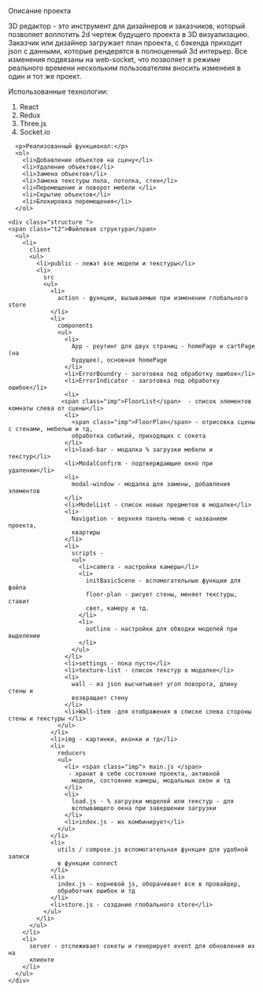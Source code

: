 <!DOCTYPE html>
<html lang="en">
  <head>
    <meta charset="UTF-8" />
    <meta http-equiv="X-UA-Compatible" content="IE=edge" />
    <meta name="viewport" content="width=device-width, initial-scale=1.0" />
    <link rel="stylesheet" type="text/css" href="./readme.css">
  </head>
  <body>
    <div class="center">Описание проекта</div>
       <p>
        3D редактор - это инструмент для дизайнеров и заказчиков,
        который позволяет воплотить 2d чертеж будущего проекта в 3D
        визуализацию. Заказчик или дизайнер загружает план проекта,
        с бэкенда приходит json с данными, которые рендерятся в
        полноценный 3d интерьер. Все изменения подвязаны на web-socket, что позволяет в режиме реального времени нескольким пользователям вносить изменеия в один и тот же проект.
      </p>
      <p>Использованные технологии:</p>
      <ol>
        <li>React</li>
        <li>Redux</li>
        <li>Three.js</li>
        <li>Socket.io</li>
      </ol>
    
      <p>Реализованный функционал:</p>
      <ol>
        <li>Добавление объектов на сцену</li>
        <li>Удаление объектов</li>
        <li>Замена объектов</li>
        <li>Замена текстуры пола, потолка, стен</li>
        <li>Перемещение и поворот мебели </li>
        <li>Скрытие объектов</li>
        <li>Блокировка перемещения</li>
      </ol>
    
    <div class="structure ">
    <span class="t2">Файловая структура</span>
      <ul>
        <li>
          client
          <ul>
            <li>public - лежат все модели и текстуры</li>
            <li>
              src
              <ul>
                <li>
                  action - функции, вызываемые при изменении глобального store
                </li>
                <li>
                  components
                  <ul>
                    <li>
                      App - роутинг для двух страниц - homePage и cartPage (на
                      будущее), основная homePage
                    </li>
                    <li>ErrorBoundry - заготовка под обработку ошибок</li>
                    <li>ErrorIndicator - заготовка под обработку ошибок</li>
                    <li>
                   <span class="imp">FloorList</span>  - список элементов комнаты слева от сцены</li>
                    <li>
                      <span class="imp">FloorPlan</span> - отрисовка сцены с стенами, мебелью и тд,
                      обработка событий, приходящих с сокета
                    </li>
                    <li>load-bar - модалка % загрузки мебели и текстур</li>
                    <li>ModalConfirm - подтверждающие окно при удалении</li>
                    <li>
                      modal-window - модалка для замены, добавления элементов
                    </li>
                    <li>ModelList - список новых предметов в модалке</li>
                    <li>
                      Navigation - верхняя панель-меню с названием проекта,
                      квартиры
                    </li>
                    <li>
                      scripts -
                      <ul>
                        <li>camera - настройки камеры</li>
                        <li>
                          initBasicScene - вспомогательные функции для файла
                          floor-plan - рисует стены, меняет текстуры, ставит
                          свет, камеру и тд.
                        </li>
                        <li>
                          outline - настройки для обводки моделей при выделении
                        </li>
                      </ul>
                    </li>
                    <li>settings - пока пусто</li>
                    <li>texture-list - список текстур в модалке</li>
                    <li>
                      wall - из json высчитывает угол поворота, длину стены и
                      возвращает стену
                    </li>
                    <li>Wall-item -для отображения в списке слева стороны стены и текстуры </li>
                  </ul>
                </li>
                <li>img - картинки, иконки и тд</li>
                <li>
                  reducers
                  <ul>
                    <li> <span class="imp"> main.js </span>
                     - хранит в себе состояние проекта, активной
                      модели, состояние камеры, модальных окон и тд
                    </li>
                    <li>
                      load.js - % загрузки моделей или текстур - для
                      всплывающего окна при завершении загрузки
                    </li>
                    <li>index.js - их комбинирует</li>
                  </ul>
                </li>
                <li>
                  utils / compose.js вспомогательная функция для удобной записи
                  в функции connect
                </li>
                <li>
                  index.js - корневой js, оборачивает все в провайдер,
                  обработчик ошибок и тд
                </li>
                <li>store.js - создание глобального store</li>
              </ul>
            </li>
          </ul>
        </li>
        <li>
          server - отслеживает сокеты и генерирует event для обновления их на
          клиенте
        </li>
      </ul>
    </div>
  </body>
</html>
